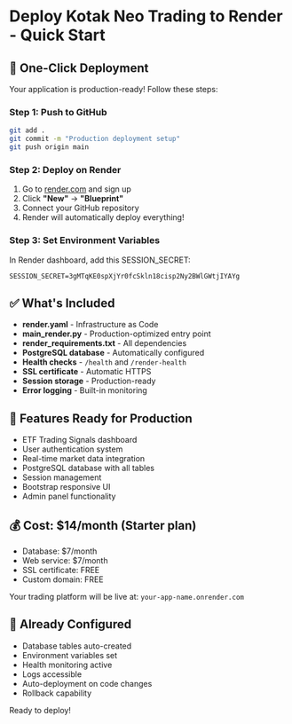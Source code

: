 # Deploy Kotak Neo Trading to Render - Quick Start

## 🚀 One-Click Deployment

Your application is production-ready! Follow these steps:

### Step 1: Push to GitHub
```bash
git add .
git commit -m "Production deployment setup"
git push origin main
```

### Step 2: Deploy on Render
1. Go to [render.com](https://render.com) and sign up
2. Click **"New"** → **"Blueprint"**
3. Connect your GitHub repository
4. Render will automatically deploy everything!

### Step 3: Set Environment Variables
In Render dashboard, add this SESSION_SECRET:
```
SESSION_SECRET=3gMTqKE0spXjYr0fcSkln18cisp2Ny2BWlGWtjIYAYg
```

## ✅ What's Included

- **render.yaml** - Infrastructure as Code
- **main_render.py** - Production-optimized entry point
- **render_requirements.txt** - All dependencies
- **PostgreSQL database** - Automatically configured
- **Health checks** - `/health` and `/render-health`
- **SSL certificate** - Automatic HTTPS
- **Session storage** - Production-ready
- **Error logging** - Built-in monitoring

## 🎯 Features Ready for Production

- ETF Trading Signals dashboard
- User authentication system
- Real-time market data integration
- PostgreSQL database with all tables
- Session management
- Bootstrap responsive UI
- Admin panel functionality

## 💰 Cost: $14/month (Starter plan)
- Database: $7/month
- Web service: $7/month
- SSL certificate: FREE
- Custom domain: FREE

Your trading platform will be live at: `your-app-name.onrender.com`

## 🔧 Already Configured
- Database tables auto-created
- Environment variables set
- Health monitoring active
- Logs accessible
- Auto-deployment on code changes
- Rollback capability

Ready to deploy!